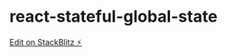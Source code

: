 # react-stateful-global-state

[Edit on StackBlitz ⚡️](https://stackblitz.com/edit/react-stateful-global-state)